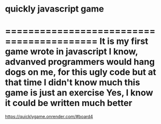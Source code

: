 # quickly javascript game #
==========================================
It is my first game wrote in javascript
I know, advanved programmers would hang dogs on me, for this ugly code
but at that time I didn't know much
this game is just an exercise
Yes, I know it could be written much better
==========================================
https://quicklygame.onrender.com/#board4
